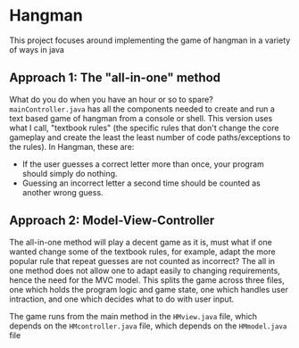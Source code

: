 # Hangman
This project focuses around implementing the game of hangman in a variety of ways in java

## Approach 1: The "all-in-one" method

What do you do when you have an hour or so to spare? `mainController.java` has all the components needed to create and run a text based game of hangman from a console or shell. This version uses what I call, "textbook rules" (the specific rules that don't change the core gameplay and create the least the least number of code paths/exceptions to the rules). In Hangman, these are:

* If the user guesses a correct letter more than once, your program should simply do nothing.
* Guessing an incorrect letter a second time should be counted as another wrong guess.

## Approach 2: Model-View-Controller
The all-in-one method will play a decent game as it is, must what if one wanted change some of the textbook rules, for example, adapt the more popular rule that repeat guesses are not counted as incorrect? The all in one method does not allow one to adapt easily to changing requirements, hence the need for the MVC model.
This splits the game across three files, one which holds the program logic and game state, one which handles user intraction, 
and one which decides what to do with user input.

The game runs from the main method in the `HMview.java` file, which depends on the `HMcontroller.java` file, which depends on the `HMmodel.java` file

